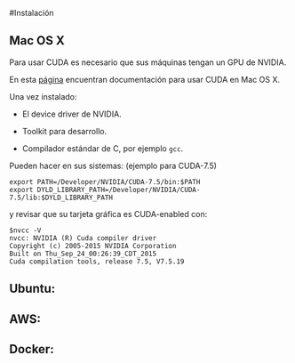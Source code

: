 #Instalación 


## Mac OS X

Para usar CUDA es necesario que sus máquinas tengan un GPU de NVIDIA.

En esta [página](http://docs.nvidia.com/cuda/cuda-getting-started-guide-for-mac-os-x/) encuentran documentación para usar CUDA en Mac OS X.

Una vez instalado:

* El device driver de NVIDIA.

* Toolkit para desarrollo.

* Compilador estándar de C, por ejemplo `gcc`.

Pueden hacer en sus sistemas: (ejemplo para CUDA-7.5)

```
export PATH=/Developer/NVIDIA/CUDA-7.5/bin:$PATH
export DYLD_LIBRARY_PATH=/Developer/NVIDIA/CUDA-7.5/lib:$DYLD_LIBRARY_PATH
```

y revisar que su tarjeta gráfica es CUDA-enabled con:

```
$nvcc -V
nvcc: NVIDIA (R) Cuda compiler driver
Copyright (c) 2005-2015 NVIDIA Corporation
Built on Thu_Sep_24_00:26:39_CDT_2015
Cuda compilation tools, release 7.5, V7.5.19
```

## Ubuntu:



## AWS:



## Docker:





